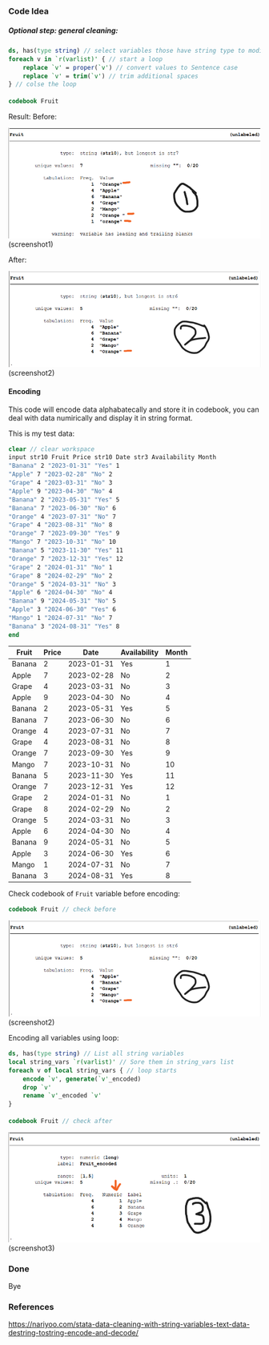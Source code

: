 ### Code Idea

##### Optional step: general cleaning:

```STATA
ds, has(type string) // select variables those have string type to modifid them in next loop
foreach v in `r(varlist)' { // start a loop 
    replace `v' = proper(`v') // convert values to Sentence case
    replace `v' = trim(`v') // trim additional spaces
} // colse the loop

codebook Fruit
```

Result: Before:

![](Images/Screenshot_2024-09-16_102641.png)(screenshot1)

After:

![](Images/Screenshot_2024-09-16_102745.png)(screenshot2)

#### Encoding

This code will encode data alphabatecally and store it in codebook, you can deal with data numirically and display it in string format.

This is my test data:

```STATA
clear // clear workspace
input str10 Fruit Price str10 Date str3 Availability Month
"Banana" 2 "2023-01-31" "Yes" 1
"Apple" 7 "2023-02-28" "No" 2
"Grape" 4 "2023-03-31" "No" 3
"Apple" 9 "2023-04-30" "No" 4
"Banana" 2 "2023-05-31" "Yes" 5
"Banana" 7 "2023-06-30" "No" 6
"Orange" 4 "2023-07-31" "No" 7
"Grape" 4 "2023-08-31" "No" 8
"Orange" 7 "2023-09-30" "Yes" 9
"Mango" 7 "2023-10-31" "No" 10
"Banana" 5 "2023-11-30" "Yes" 11
"Orange" 7 "2023-12-31" "Yes" 12
"Grape" 2 "2024-01-31" "No" 1
"Grape" 8 "2024-02-29" "No" 2
"Orange" 5 "2024-03-31" "No" 3
"Apple" 6 "2024-04-30" "No" 4
"Banana" 9 "2024-05-31" "No" 5
"Apple" 3 "2024-06-30" "Yes" 6
"Mango" 1 "2024-07-31" "No" 7
"Banana" 3 "2024-08-31" "Yes" 8
end
```

| Fruit  | Price | Date       | Availability | Month |
| ------ | ----- | ---------- | ------------ | ----- |
| Banana | 2     | 2023-01-31 | Yes          | 1     |
| Apple  | 7     | 2023-02-28 | No           | 2     |
| Grape  | 4     | 2023-03-31 | No           | 3     |
| Apple  | 9     | 2023-04-30 | No           | 4     |
| Banana | 2     | 2023-05-31 | Yes          | 5     |
| Banana | 7     | 2023-06-30 | No           | 6     |
| Orange | 4     | 2023-07-31 | No           | 7     |
| Grape  | 4     | 2023-08-31 | No           | 8     |
| Orange | 7     | 2023-09-30 | Yes          | 9     |
| Mango  | 7     | 2023-10-31 | No           | 10    |
| Banana | 5     | 2023-11-30 | Yes          | 11    |
| Orange | 7     | 2023-12-31 | Yes          | 12    |
| Grape  | 2     | 2024-01-31 | No           | 1     |
| Grape  | 8     | 2024-02-29 | No           | 2     |
| Orange | 5     | 2024-03-31 | No           | 3     |
| Apple  | 6     | 2024-04-30 | No           | 4     |
| Banana | 9     | 2024-05-31 | No           | 5     |
| Apple  | 3     | 2024-06-30 | Yes          | 6     |
| Mango  | 1     | 2024-07-31 | No           | 7     |
| Banana | 3     | 2024-08-31 | Yes          | 8     |

Check codebook of `Fruit` variable before encoding:

```STATA
codebook Fruit // check before
```

![](Images/Screenshot_2024-09-16_102745.png)(screenshot2)

Encoding all variables using loop:

```STATA
ds, has(type string) // List all string variables
local string_vars `r(varlist)' // Sore them in string_vars list
foreach v of local string_vars { // loop starts
    encode `v', generate(`v'_encoded)
    drop `v'
    rename `v'_encoded `v'
}

codebook Fruit // check after
```

![](Images/Screenshot_2024-09-16_103247.png)(screenshot3)



### Done

Bye

### References

https://nariyoo.com/stata-data-cleaning-with-string-variables-text-data-destring-tostring-encode-and-decode/
